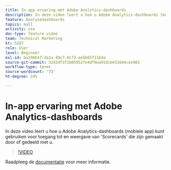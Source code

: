 ```yaml
---
title: In-app ervaring met Adobe Analytics-dashboards
description: In deze video leert u hoe u Adobe Analytics-dashboards (mobiele app) kunt gebruiken voor toegang tot en weergave van 'Scorecards' die zijn gemaakt door of gedeeld met u.
feature: Analysedashboards
topics: null
activity: use
doc-type: feature video
team: Technical Marketing
kt: 5287
role: User
level: Beginner
exl-id: ba29664f-da1a-49c7-8c73-ae5b65f11b4a
source-git-commit: 32424f3f2b05952fe4df9ea91dcbe51684cee905
workflow-type: tm+mt
source-wordcount: '73'
ht-degree: 24%

---
```


# In-app ervaring met Adobe Analytics-dashboards

In deze video leert u hoe u Adobe Analytics-dashboards (mobiele app) kunt gebruiken voor toegang tot en weergave van &#39;Scorecards&#39; die zijn gemaakt door of gedeeld met u.

>[!VIDEO](https://video.tv.adobe.com/v/34545/?quality=12)

Raadpleeg de [documentatie](https://docs.adobe.com/help/nl-NL/analytics/analyze/mobapp/home.html) voor meer informatie.
